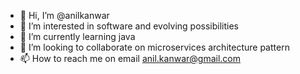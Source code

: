 - 👋 Hi, I’m @anilkanwar
- 👀 I’m interested in software and evolving possibilities
- 🌱 I’m currently learning java
- 💞️ I’m looking to collaborate on microservices architecture pattern
- 📫 How to reach me on email anil.kanwar@gmail.com

<!---
anilkanwar/anilkanwar is a ✨ special ✨ repository because its `README.md` (this file) appears on your GitHub profile.
You can click the Preview link to take a look at your changes.
--->
